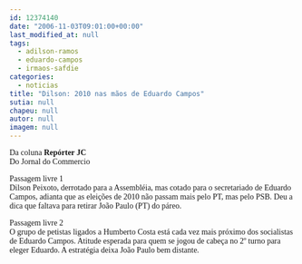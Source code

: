 ```yaml
---
id: 12374140
date: "2006-11-03T09:01:00+00:00"
last_modified_at: null
tags:
  - adilson-ramos
  - eduardo-campos
  - irmaos-safdie
categories:
  - noticias
title: "Dilson: 2010 nas mãos de Eduardo Campos"
sutia: null
chapeu: null
autor: null
imagem: null
---
```

<p><P><FONT face=Verdana>Da coluna <STRONG>Repórter JC<BR></STRONG>Do Jornal do Commercio</FONT></P></p>
<p><P><FONT face=Verdana>Passagem livre 1<BR></FONT><FONT face=Verdana>Dilson Peixoto, derrotado para a Assembléia, mas cotado para o secretariado de Eduardo Campos, adianta que as eleições de 2010 não passam mais pelo PT, mas pelo PSB. Deu a dica que faltava para retirar João Paulo (PT) do páreo.</FONT></P></p>
<p><P><FONT face=Verdana>Passagem livre 2<BR></FONT><FONT face=Verdana>O grupo de petistas ligados a Humberto Costa está cada vez mais próximo dos socialistas de Eduardo Campos. Atitude esperada para quem se jogou de cabeça no 2º turno para eleger Eduardo. A estratégia deixa João Paulo bem distante.</FONT></P> </p>
